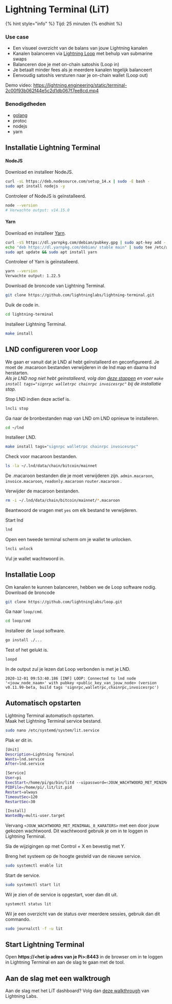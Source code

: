 # Lightning Terminal (LiT)

{% hint style="info" %}
Tijd: 25 minuten
{% endhint %}

### Use case
* Een visueel overzicht van de balans van jouw Lightning kanalen
* Kanalen balanceren via [Lightning Loop](https://lightning.engineering/loop/) met behulp van submarine swaps
* Balanceren doe je met on-chain satoshis (Loop in)
* Je betaalt minder fees als je meerdere kanalen tegelijk balanceert
* Eenvoudig satoshis versturen naar je on-chain wallet (Loop out)

Demo video: https://lightning.engineering/static/terminal-2c00f93b062f44e5c2d1db067f7ee8cd.mp4

### Benodigdheden
* [golang](../lightning/golang-installatie.md)
* protoc
* nodejs
* yarn

## Installatie Lightning Terminal

#### NodeJS
Download en installeer NodeJS.
```bash
curl -sL https://deb.nodesource.com/setup_14.x | sudo -E bash -
sudo apt install nodejs -y
```

Controleer of NodeJS is geïnstalleerd.
```bash
node --version
# Verwachte output: v14.15.0
```

#### Yarn

Download en installeer [Yarn](https://classic.yarnpkg.com/en/docs/install).
```bash
curl -sS https://dl.yarnpkg.com/debian/pubkey.gpg | sudo apt-key add -
echo "deb https://dl.yarnpkg.com/debian/ stable main" | sudo tee /etc/apt/sources.list.d/yarn.list
sudo apt update && sudo apt install yarn
```

Controleer of Yarn is geïnstalleerd.
```bash
yarn --version
Verwachte output: 1.22.5
```

Download de broncode van Lightning Terminal.
```bash
git clone https://github.com/lightninglabs/lightning-terminal.git
```

Duik de code in.
```bash
cd lightning-terminal
```

Installeer Lightning Terminal.
```bash
make install
```

## LND configureren voor Loop
We gaan er vanuit dat je LND al hebt geïnstalleerd en geconfigureerd. 
Je moet de .macaroon bestanden verwijderen in de lnd map en daarna lnd herstarten.   
*Als je LND nog niet hebt geinstalleerd, volg dan [deze stappen](../lightning/installatie.md) en voer `make install tags="signrpc walletrpc chainrpc invoicesrpc"` bij de installatie stap.*

Stop LND indien deze actief is.
```bash
lncli stop
```

Ga naar de bronbestanden map van LND om LND opnieuw te installeren.
```bash
cd ~/lnd
```

Installeer LND.
```bash
make install tags="signrpc walletrpc chainrpc invoicesrpc"
```

Check voor macaroon bestanden.
```bash
ls -la ~/.lnd/data/chain/bitcoin/mainnet
```
De .macaroon bestanden die je moet verwijderen zijn.
`admin.macaroon`, 
`invoice.macaroon`, 
`readonly.macaroon`
`router.macaroon` .

Verwijder de macaroon bestanden.
```bash
rm -i ~/.lnd/data/chain/bitcoin/mainnet/*.macaroon
```
Beantwoord de vragen met `yes` om elk bestand te verwijderen.

Start lnd
```bash
lnd
```
Open een tweede terminal scherm om je wallet te unlocken.

```bash
lncli unlock
```
Vul je wallet wachtwoord in.

## Installatie Loop
Om kanalen te kunnen balanceren, hebben we de Loop software nodig.  
Download de broncode
```bash
git clone https://github.com/lightninglabs/loop.git
``` 

Ga naar `loop/cmd`.
```bash
cd loop/cmd
```
Installeer de `loopd` software.
```bash
go install ./...
```

Test of het gelukt is.
```bash
loopd
```
In de output zul je lezen dat Loop verbonden is met je LND. 
```
2020-12-01 09:53:40.186 [INF] LOOP: Connected to lnd node '<jouw_node_naam>' with pubkey <public_key_van_jouw_node> (version v0.11.99-beta, build tags 'signrpc,walletrpc,chainrpc,invoicesrpc')
```

## Automatisch opstarten

Lightning Terminal automatisch opstarten.  
Maak het Lightning Terminal service bestand.
```bash
sudo nano /etc/systemd/system/lit.service
```

Plak er dit in.
```bash
[Unit]
Description=Lightning Terminal
Wants=lnd.service
After=lnd.service

[Service]
User=pi
ExecStart=/home/pi/go/bin/litd --uipassword=<JOUW_WACHTWOORD_MET_MINIMAAL_8_KARATERS>
PIDFile=/home/pi/.lit/lit.pid
Restart=always
TimeoutSec=120
RestartSec=30

[Install]
WantedBy=multi-user.target
```

Vervang `<JOUW_WACHTWOORD_MET_MINIMAAL_8_KARATERS>` met een door jouw gekozen wachtwoord. Dit wachtwoord gebruik je om in te loggen in Lightning Terminal.

Sla de wijzigingen op met Control + X en bevestig met Y.

Breng het systeem op de hoogte gesteld van de nieuwe service.

```bash
sudo systemctl enable lit
```

Start de service.
```bash
sudo systemctl start lit
```

Wil je zien of de service is opgestart, voer dan dit uit.

```bash
systemctl status lit
```

Wil je een overzicht van de status over meerdere sessies, gebruik dan dit commando.

```bash
sudo journalctl -f -u lit
```

## Start Lightning Terminal

Open **https://&lt;het ip adres van je Pi&gt;:8443** in de browser om in te loggen in Lightning Terminal en aan de slag te gaan met de tool.

## Aan de slag met een walktrough
Aan de slag met het LiT dashboard? Volg dan [deze walkthrough](https://github.com/lightninglabs/lightning-terminal/blob/master/doc/WALKTHROUGH.md) van Lightning Labs.



